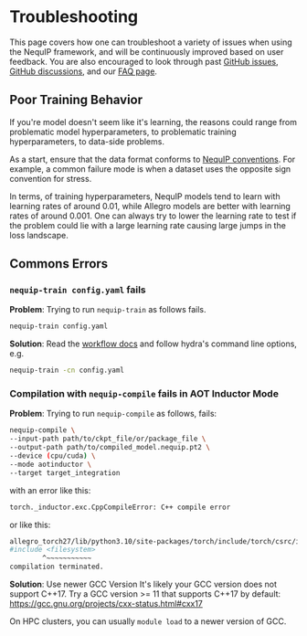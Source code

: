 # Troubleshooting

This page covers how one can troubleshoot a variety of issues when using the NequIP framework, and will be continuously improved based on user feedback.
You are also encouraged to look through past [GitHub issues](https://github.com/mir-group/nequip/issues), [GitHub discussions](https://github.com/mir-group/nequip/discussions), and our [FAQ page](faq.md).

## Poor Training Behavior

If you're model doesn't seem like it's learning, the reasons could range from problematic model hyperparameters, to problematic training hyperparameters, to data-side problems.

As a start, ensure that the data format conforms to [NequIP conventions](conventions.md). For example, a common failure mode is when a dataset uses the opposite sign convention for stress.

In terms, of training hyperparameters, NequIP models tend to learn with learning rates of around 0.01, while Allegro models are better with learning rates of around 0.001.
One can always try to lower the learning rate to test if the problem could lie with a large learning rate causing large jumps in the loss landscape.


## Commons Errors

### `nequip-train config.yaml` fails

  **Problem**: Trying to run `nequip-train` as follows fails.
```bash
nequip-train config.yaml
```
  **Solution**: Read the [workflow docs](workflow.md) and follow hydra's command line options, e.g.
```bash
nequip-train -cn config.yaml
```

### Compilation with `nequip-compile` fails in AOT Inductor Mode

  **Problem**: Trying to run `nequip-compile` as follows, fails:
  ```bash
  nequip-compile \
  --input-path path/to/ckpt_file/or/package_file \
  --output-path path/to/compiled_model.nequip.pt2 \
  --device (cpu/cuda) \
  --mode aotinductor \
  --target target_integration
  ```

  with an error like this:
  ```bash
  torch._inductor.exc.CppCompileError: C++ compile error
  ```
  or like this:
  ```bash
  allegro_torch27/lib/python3.10/site-packages/torch/include/torch/csrc/inductor/aoti_include/common.h:4:10: fatal error: filesystem: No such file or directory
  #include <filesystem>
          ^~~~~~~~~~~~
  compilation terminated.
  ```
  
  **Solution**: Use newer GCC Version
  It's likely your GCC version does not support C++17. Try a GCC version >= 11 that supports C++17 by default: https://gcc.gnu.org/projects/cxx-status.html#cxx17 

  On HPC clusters, you can usually `module load` to a newer version of GCC.
